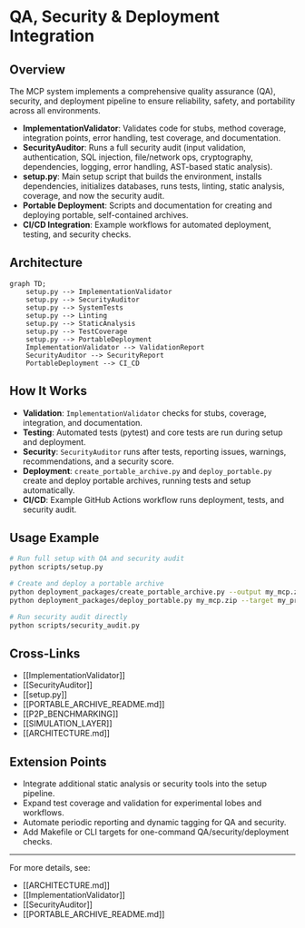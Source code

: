 # QA, Security & Deployment Integration

## Overview

The MCP system implements a comprehensive quality assurance (QA), security, and deployment pipeline to ensure reliability, safety, and portability across all environments.

- **ImplementationValidator**: Validates code for stubs, method coverage, integration points, error handling, test coverage, and documentation.
- **SecurityAuditor**: Runs a full security audit (input validation, authentication, SQL injection, file/network ops, cryptography, dependencies, logging, error handling, AST-based static analysis).
- **setup.py**: Main setup script that builds the environment, installs dependencies, initializes databases, runs tests, linting, static analysis, coverage, and now the security audit.
- **Portable Deployment**: Scripts and documentation for creating and deploying portable, self-contained archives.
- **CI/CD Integration**: Example workflows for automated deployment, testing, and security checks.

## Architecture

```mermaid
graph TD;
    setup.py --> ImplementationValidator
    setup.py --> SecurityAuditor
    setup.py --> SystemTests
    setup.py --> Linting
    setup.py --> StaticAnalysis
    setup.py --> TestCoverage
    setup.py --> PortableDeployment
    ImplementationValidator --> ValidationReport
    SecurityAuditor --> SecurityReport
    PortableDeployment --> CI_CD
```

## How It Works

- **Validation**: `ImplementationValidator` checks for stubs, coverage, integration, and documentation.
- **Testing**: Automated tests (pytest) and core tests are run during setup and deployment.
- **Security**: `SecurityAuditor` runs after tests, reporting issues, warnings, recommendations, and a security score.
- **Deployment**: `create_portable_archive.py` and `deploy_portable.py` create and deploy portable archives, running tests and setup automatically.
- **CI/CD**: Example GitHub Actions workflow runs deployment, tests, and security audit.

## Usage Example

```bash
# Run full setup with QA and security audit
python scripts/setup.py

# Create and deploy a portable archive
python deployment_packages/create_portable_archive.py --output my_mcp.zip
python deployment_packages/deploy_portable.py my_mcp.zip --target my_project

# Run security audit directly
python scripts/security_audit.py
```

## Cross-Links

- [[ImplementationValidator]]
- [[SecurityAuditor]]
- [[setup.py]]
- [[PORTABLE_ARCHIVE_README.md]]
- [[P2P_BENCHMARKING]]
- [[SIMULATION_LAYER]]
- [[ARCHITECTURE.md]]

## Extension Points

- Integrate additional static analysis or security tools into the setup pipeline.
- Expand test coverage and validation for experimental lobes and workflows.
- Automate periodic reporting and dynamic tagging for QA and security.
- Add Makefile or CLI targets for one-command QA/security/deployment checks.

---

For more details, see:
- [[ARCHITECTURE.md]]
- [[ImplementationValidator]]
- [[SecurityAuditor]]
- [[PORTABLE_ARCHIVE_README.md]] 